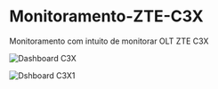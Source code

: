 # Monitoramento-ZTE-C3X
Monitoramento com intuito de monitorar OLT ZTE C3X

![Dashboard C3X](https://github.com/user-attachments/assets/41e6547f-9ebd-4e82-9af9-cf5ba1a0f058)



![Dshboard C3X1](https://github.com/user-attachments/assets/e9fc3271-9dee-49d3-a754-df6071faf9d1)
